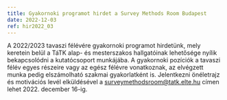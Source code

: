 ```yaml
---
title: Gyakornoki programot hirdet a Survey Methods Room Budapest 
date: 2022-12-03
ref: hir2022_03
---
```



A 2022/2023 tavaszi félévére gyakornoki programot hirdetünk, mely keretein belül a TáTK alap- és mesterszakos hallgatóinak lehetősége nyílik bekapcsolódni a kutatócsoport munkájába. A gyakornoki pozíciók a tavaszi félév egyes részeire vagy az egész félévre vonatkoznak, az elvégzett munka pedig elszámolható szakmai gyakorlatként is. Jelentkezni önéletrajz és motivációs levél elküldésével a surveymethodsroom@tatk.elte.hu címen lehet 2022. december 16-ig. 